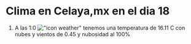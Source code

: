# Clima en Celaya,mx en el dia 18

1. A las 1:0 !["icon weather"](http://openweathermap.org/img/w/04n.png) tenemos una temperatura de 16.11 C con nubes y  vientos de 0.45 y nubosidad al 100%
